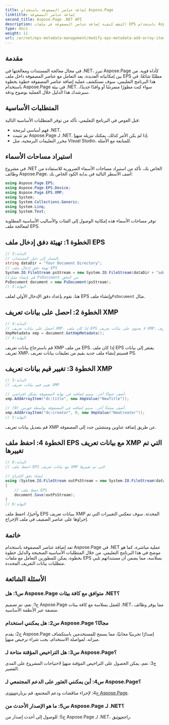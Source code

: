 ```yaml
---
title: إضافة عناصر المصفوفة باستخدام Aspose.Page
linktitle: إضافة عناصر المصفوفة
second_title: Aspose.Page .NET API
description: اكتشف كيفية إضافة عناصر المصفوفة في ملفات EPS باستخدام Aspose.Page لـ .NET. اتبع دليلنا خطوة بخطوة للتعامل السلس مع المستندات.
type: docs
weight: 11
url: /ar/net/eps-metadata-management/modify-eps-metadata-add-array-items/
---
```

## مقدمة

في مجال معالجة المستندات ومعالجتها في .NET، تبرز Aspose.Page كأداة قوية. من بين إمكانياته العديدة، يعد التعامل مع عناصر المصفوفة داخل ملف EPS مطلبًا شائعًا. في هذا البرنامج التعليمي، سوف نستكشف عملية إضافة عناصر المصفوفة خطوة بخطوة باستخدام Aspose.Page في بيئة .NET. سواء كنت مطورًا متمرسًا أو وافدًا جديدًا، سيرشدك هذا الدليل خلال العملية بوضوح ودقة.

## المتطلبات الأساسية

قبل الغوص في البرنامج التعليمي، تأكد من توفر المتطلبات الأساسية التالية:

- فهم أساسي لبرمجة .NET.
-  تم تثبيت Aspose.Page لـ .NET. إذا لم يكن الأمر كذلك، يمكنك تنزيله من[هنا](https://releases.aspose.com/page/net/).
- محرر التعليمات البرمجية، مثل Visual Studio، للمتابعة مع الأمثلة.

## استيراد مساحات الأسماء

في مشروع .NET الخاص بك، تأكد من استيراد مساحات الأسماء الضرورية للاستفادة من وظائف Aspose.Page. أضف الأسطر التالية في بداية الكود الخاص بك:

```csharp
using Aspose.Page.EPS;
using Aspose.Page.EPS.Device;
using Aspose.Page.EPS.XMP;
using System;
using System.Collections.Generic;
using System.Linq;
using System.Text;
```

توفر مساحات الأسماء هذه إمكانية الوصول إلى الفئات والأساليب الأساسية المطلوبة لمعالجة ملف EPS.

## الخطوة 1: تهيئة دفق إدخال ملف EPS

```csharp
// البداية:3
// المسار إلى دليل المستندات.
string dataDir = "Your Document Directory";
// تهيئة دفق إدخال ملف EPS
System.IO.FileStream psStream = new System.IO.FileStream(dataDir + "add_simple_props_input.eps", System.IO.FileMode.Open, System.IO.FileAccess.Read);
//قم بإنشاء مثيل PsDocument من الدفق
PsDocument document = new PsDocument(psStream);            
// النهاية:3
```

 هنا، نقوم بإعداد دفق الإدخال الأولي لملف EPS وإنشاء ملف`PsDocument` مثال.

## الخطوة 2: احصل على بيانات تعريف XMP

```csharp
// البداية:4
// احصل على بيانات تعريف XMP. إذا كان ملف EPS لا يحتوي على بيانات تعريف XMP، فسنحصل على ملف جديد مملوء بالقيم من تعليقات بيانات تعريف PS (%%Creator، %%CreateDate، %%Title، إلخ)
XmpMetadata xmp = document.GetXmpMetadata();
// النهاية:4
```

قم باسترجاع بيانات تعريف XMP من ملف EPS. إذا كان ملف EPS يفتقر إلى بيانات تعريف XMP، فسيتم إنشاء ملف جديد بقيم من تعليقات بيانات تعريف PS.

## الخطوة 3: تغيير قيم بيانات تعريف XMP

```csharp
// البداية:5
// تغيير قيم بيانات تعريف XMP

// أضف عنوانًا آخر. سيتم إضافته في نهاية المصفوفة بشكل افتراضي.
xmp.AddArrayItem("dc:title", new XmpValue("NewTitle"));

// أضف منشئًا آخر. سيتم إضافته في المصفوفة بواسطة فهرس (0).
xmp.AddArrayItem("dc:creator", 0, new XmpValue("NewCreator"));
// النهاية:5
```

قم بتعديل بيانات تعريف XMP عن طريق إضافة عناوين ومنشئين جدد إلى المصفوفة.

## الخطوة 4: احفظ ملف EPS مع بيانات تعريف XMP التي تم تغييرها

```csharp
// البداية:6
// احفظ ملف EPS مع بيانات تعريف XMP التي تم تغييرها

// إنشاء دفق الإخراج
using (System.IO.FileStream outPsStream = new System.IO.FileStream(dataDir + "add_array_items_output.eps", System.IO.FileMode.Create, System.IO.FileAccess.Write))
{
    // حفظ ملف EPS
    document.Save(outPsStream);
}
// النهاية:6
```

وأخيرًا، احفظ ملف EPS ببيانات تعريف XMP المحدثة. سوف تنعكس التغييرات التي تم إجراؤها على عناصر الصفيف في ملف الإخراج.

## خاتمة

تعد إضافة عناصر المصفوفة باستخدام Aspose.Page في .NET عملية مباشرة، كما هو موضح في هذا البرنامج التعليمي. من خلال المتطلبات الأساسية الصحيحة والدليل خطوة بخطوة، يمكن للمطورين التعامل مع ملفات EPS بسلاسة، مما يضمن أن مستنداتهم تلبي متطلبات بيانات التعريف المحددة.

## الأسئلة الشائعة

### س1: هل Aspose.Page متوافق مع كافة بيئات .NET؟

ج1: نعم، تم تصميم Aspose.Page للعمل بسلاسة مع كافة بيئات .NET، مما يوفر وظائف متسقة عبر الأنظمة الأساسية.

### س2: هل يمكنني استخدام Aspose.Page مجانًا؟

 ج2: يقدم Aspose.Page إصدارًا تجريبيًا مجانيًا، مما يسمح للمستخدمين باستكشاف ميزاته. لمواصلة الاستخدام، يجب شراء ترخيص من[هنا](https://purchase.aspose.com/buy).

### س3: هل التراخيص المؤقتة متاحة لـ Aspose.Page؟

 ج3: نعم، يمكن الحصول على التراخيص المؤقتة من[هنا](https://purchase.aspose.com/temporary-license/) لاحتياجات المشروع على المدى القصير.

### س4: أين يمكنني العثور على الدعم المجتمعي لـ Aspose.Page؟

ج4: لإجراء مناقشات ودعم المجتمع، قم بزيارة[منتدى Aspose.Page](https://forum.aspose.com/c/page/39).

### س5: ما هو الإصدار الأحدث من Aspose.Page لـ .NET؟

 ج5: للوصول إلى أحدث إصدار من Aspose.Page لـ .NET، راجع[توثيق](https://reference.aspose.com/page/net/).